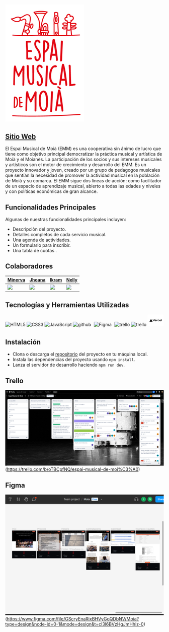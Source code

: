 ## <img src="src/lib/img/header/logo.png" width=250>

## [Sitio Web](https://web-omega-swart.vercel.app/)
El Espai Musical de Moià (EMM) es una cooperativa sin ánimo de lucro que tiene como objetivo principal democratizar la práctica musical y artística de Moià y el Moianès. La participación de los socios y sus intereses musicales y artísticos son el motor de crecimiento y desarrollo del EMM. Es un proyecto innovador y joven, creado por un grupo de pedagogos musicales que sentían la necesidad de promover la actividad musical en la población de Moià y su comarca. El EMM sigue dos líneas de acción: como facilitador de un espacio de aprendizaje musical, abierto a todas las edades y niveles y con políticas económicas de gran alcance.

## Funcionalidades Principales
Algunas de nuestras funcionalidades principales incluyen:
- Descripciòn del proyecto.
- Detalles completos de cada servicio musical.
- Una agenda de actividades.
- Un formulario para inscribir.
- Una tabla de cuotas .

## Colaboradores

| [Minerva](https://github.com/Minerva1922)                                                | [Jhoana](https://github.com/JhoanaVicente)                                          | [Ikram](https://github.com/ikramadam)                                     | [Nelly](https://https://github.com/NellyKaykay)                           |
|-----------------------------------------------------------------------------|-----------------------------------------------------|---------------------------------------------------------------------------|---------------------------------------------------------------------------|
| <img src="https://avatars.githubusercontent.com/u/126767503?v=4" width=115> | <img src="https://avatars.githubusercontent.com/u/126072279?v=4" width=115> | <img src="https://avatars.githubusercontent.com/u/126071398?v=4" width=115> | <img src="https://avatars.githubusercontent.com/u/126768083?v=4" width=115> |



 


## Tecnologías y Herramientas Utilizadas
<div align=""> 
<img src="https://profilinator.rishav.dev/skills-assets/html5-original-wordmark.svg" alt="HTML5" height="50" />  
<img src="https://profilinator.rishav.dev/skills-assets/css3-original-wordmark.svg" alt="CSS3" height="50" />  
<img src="https://profilinator.rishav.dev/skills-assets/javascript-original.svg" alt="JavaScript" height="50" />
<img src="https://cdn-icons-png.flaticon.com/512/25/25231.png" alt="github" width="50" heigth="50"/>
<img style="margin: 5px" src="https://profilinator.rishav.dev/skills-assets/figma-icon.svg" alt="Figma" height="50" />
<img src="https://w7.pngwing.com/pngs/115/721/png-transparent-trello-social-icons-icon.png" alt="trello" width="50" heigth="50"/>
<img src="https://upload.wikimedia.org/wikipedia/commons/1/1b/Svelte_Logo.svg" alt="trello" width="50" heigth="50"/>
<img src="img.png" alt="trello" width="50" heigth="90"/>
</div>

## Instalación
 
 - Clona o descarga el [repositorio](https://github.com/Espai-Musical-de-Moia/web.git) del proyecto en tu máquina local.
 - Instala las dependencias del proyecto usando `npm install`.
 - Lanza el servidor de desarrollo haciendo `npm run dev`.

## Trello
<img src="src/lib/img/readme/trello.png"><br>
(https://trello.com/b/oTBCpfNQ/espai-musical-de-moi%C3%A0)

## Figma
<img src="src/lib/img/readme/figma.png"><br>
(https://www.figma.com/file/GScryEnaRixBHVyGoQDbNV/Moia?type=design&node-id=0-1&mode=design&t=cl3l6BVzHgJmHhiz-0)






